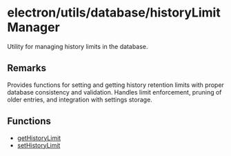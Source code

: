 # electron/utils/database/historyLimitManager

Utility for managing history limits in the database.

## Remarks

Provides functions for setting and getting history retention limits with
proper database consistency and validation. Handles limit enforcement,
pruning of older entries, and integration with settings storage.

## Functions

- [getHistoryLimit](functions/getHistoryLimit.md)
- [setHistoryLimit](functions/setHistoryLimit.md)

